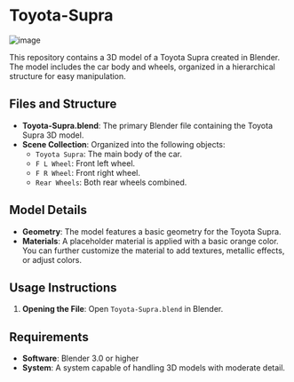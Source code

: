 # Toyota-Supra
![image](https://github.com/user-attachments/assets/c01c277d-9e03-46dc-bf0a-19e41513180a)

This repository contains a 3D model of a Toyota Supra created in Blender. The model includes the car body and wheels, organized in a hierarchical structure for easy manipulation.

## Files and Structure

- **Toyota-Supra.blend**: The primary Blender file containing the Toyota Supra 3D model.
- **Scene Collection**: Organized into the following objects:
  - `Toyota Supra`: The main body of the car.
  - `F L Wheel`: Front left wheel.
  - `F R Wheel`: Front right wheel.
  - `Rear Wheels`: Both rear wheels combined.

## Model Details

- **Geometry**: The model features a basic geometry for the Toyota Supra.
- **Materials**: A placeholder material is applied with a basic orange color. You can further customize the material to add textures, metallic effects, or adjust colors.

## Usage Instructions

1. **Opening the File**: Open `Toyota-Supra.blend` in Blender.

## Requirements

- **Software**: Blender 3.0 or higher
- **System**: A system capable of handling 3D models with moderate detail.
